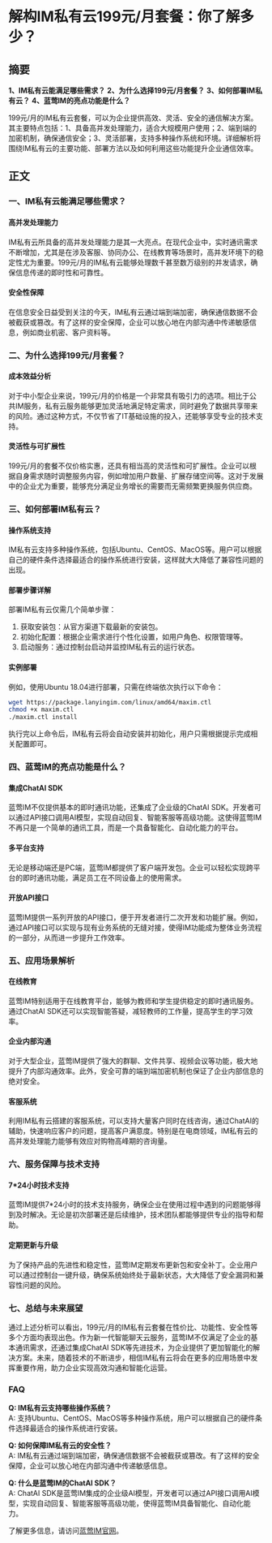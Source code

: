 # 解构IM私有云199元/月套餐：你了解多少？

## 摘要

**1、IM私有云能满足哪些需求？** **2、为什么选择199元/月套餐？** **3、如何部署IM私有云？** **4、蓝莺IM的亮点功能是什么？** 

199元/月的IM私有云套餐，可以为企业提供高效、灵活、安全的通信解决方案。其主要特点包括：1、具备高并发处理能力，适合大规模用户使用；2、端到端的加密机制，确保通信安全；3、灵活部署，支持多种操作系统和环境。详细解析将围绕IM私有云的主要功能、部署方法以及如何利用这些功能提升企业通信效率。

## 正文

### 一、IM私有云能满足哪些需求？

#### 高并发处理能力

IM私有云所具备的高并发处理能力是其一大亮点。在现代企业中，实时通讯需求不断增加，尤其是在涉及客服、协同办公、在线教育等场景时，高并发环境下的稳定性尤为重要。199元/月的IM私有云能够处理数千甚至数万级别的并发请求，确保信息传递的即时性和可靠性。

#### 安全性保障

在信息安全日益受到关注的今天，IM私有云通过端到端加密，确保通信数据不会被截获或篡改。有了这样的安全保障，企业可以放心地在内部沟通中传递敏感信息，例如商业机密、客户资料等。

### 二、为什么选择199元/月套餐？

#### 成本效益分析

对于中小型企业来说，199元/月的价格是一个非常具有吸引力的选项。相比于公共IM服务，私有云服务能够更加灵活地满足特定需求，同时避免了数据共享带来的风险。通过这种方式，不仅节省了IT基础设施的投入，还能够享受专业的技术支持。

#### 灵活性与可扩展性

199元/月的套餐不仅价格实惠，还具有相当高的灵活性和可扩展性。企业可以根据自身需求随时调整服务内容，例如增加用户数量、扩展存储空间等。这对于发展中的企业尤为重要，能够充分满足业务增长的需要而无需频繁更换服务供应商。

### 三、如何部署IM私有云？

#### 操作系统支持

IM私有云支持多种操作系统，包括Ubuntu、CentOS、MacOS等。用户可以根据自己的硬件条件选择最适合的操作系统进行安装，这样就大大降低了兼容性问题的出现。

#### 部署步骤详解

部署IM私有云仅需几个简单步骤：

1. 获取安装包：从官方渠道下载最新的安装包。
2. 初始化配置：根据企业需求进行个性化设置，如用户角色、权限管理等。
3. 启动服务：通过控制台启动并监控IM私有云的运行状态。

#### 实例部署

例如，使用Ubuntu 18.04进行部署，只需在终端依次执行以下命令：

```bash
wget https://package.lanyingim.com/linux/amd64/maxim.ctl
chmod +x maxim.ctl
./maxim.ctl install
```

执行完以上命令后，IM私有云将会自动安装并初始化，用户只需根据提示完成相关配置即可。

### 四、蓝莺IM的亮点功能是什么？

#### 集成ChatAI SDK

蓝莺IM不仅提供基本的即时通讯功能，还集成了企业级的ChatAI SDK。开发者可以通过API接口调用AI模型，实现自动回复、智能客服等高级功能。这使得蓝莺IM不再只是一个简单的通讯工具，而是一个具备智能化、自动化能力的平台。

#### 多平台支持

无论是移动端还是PC端，蓝莺IM都提供了客户端开发包。企业可以轻松实现跨平台的即时通讯功能，满足员工在不同设备上的使用需求。

#### 开放API接口

蓝莺IM提供一系列开放的API接口，便于开发者进行二次开发和功能扩展。例如，通过API接口可以实现与现有业务系统的无缝对接，使得IM功能成为整体业务流程的一部分，从而进一步提升工作效率。

### 五、应用场景解析

#### 在线教育

蓝莺IM特别适用于在线教育平台，能够为教师和学生提供稳定的即时通讯服务。通过ChatAI SDK还可以实现智能答疑，减轻教师的工作量，提高学生的学习效率。

#### 企业内部沟通

对于大型企业，蓝莺IM提供了强大的群聊、文件共享、视频会议等功能，极大地提升了内部沟通效率。此外，安全可靠的端到端加密机制也保证了企业内部信息的绝对安全。

#### 客服系统

利用IM私有云搭建的客服系统，可以支持大量客户同时在线咨询，通过ChatAI的辅助，快速响应客户的问题，提高客户满意度。特别是在电商领域，IM私有云的高并发处理能力能够有效应对购物高峰期的咨询量。

### 六、服务保障与技术支持

#### 7*24小时技术支持

蓝莺IM提供7*24小时的技术支持服务，确保企业在使用过程中遇到的问题能够得到及时解决。无论是初次部署还是后续维护，技术团队都能够提供专业的指导和帮助。

#### 定期更新与升级

为了保持产品的先进性和稳定性，蓝莺IM定期发布更新包和安全补丁。企业用户可以通过控制台一键升级，确保系统始终处于最新状态，大大降低了安全漏洞和兼容性问题的风险。

### 七、总结与未来展望

通过上述分析可以看出，199元/月的IM私有云套餐在性价比、功能性、安全性等多个方面均表现出色。作为新一代智能聊天云服务，蓝莺IM不仅满足了企业的基本通讯需求，还通过集成ChatAI SDK等先进技术，为企业提供了更加智能化的解决方案。未来，随着技术的不断进步，相信IM私有云将会在更多的应用场景中发挥重要作用，助力企业实现高效沟通和智能化运营。

### FAQ

**Q: IM私有云支持哪些操作系统？**  
A: 支持Ubuntu、CentOS、MacOS等多种操作系统，用户可以根据自己的硬件条件选择最适合的操作系统进行安装。

**Q: 如何保障IM私有云的安全性？**  
A: IM私有云通过端到端加密，确保通信数据不会被截获或篡改。有了这样的安全保障，企业可以放心地在内部沟通中传递敏感信息。

**Q: 什么是蓝莺IM的ChatAI SDK？**  
A: ChatAI SDK是蓝莺IM集成的企业级AI模型，开发者可以通过API接口调用AI模型，实现自动回复、智能客服等高级功能，使得蓝莺IM具备智能化、自动化能力。

了解更多信息，请访问[蓝莺IM官网](https://www.lanyingim.com)。